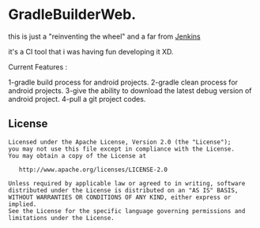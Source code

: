 # GradleBuilderWeb.


this is just a "reinventing the wheel" and a far from [Jenkins](https://jenkins.io/)

it's a CI tool that i was having fun developing it XD.

Current Features :

1-gradle build process for android projects.
2-gradle clean process for android projects.
3-give the ability to download the latest debug version of android project.
4-pull a git project codes.


License
-------

    Licensed under the Apache License, Version 2.0 (the "License");
    you may not use this file except in compliance with the License.
    You may obtain a copy of the License at

       http://www.apache.org/licenses/LICENSE-2.0

    Unless required by applicable law or agreed to in writing, software
    distributed under the License is distributed on an "AS IS" BASIS,
    WITHOUT WARRANTIES OR CONDITIONS OF ANY KIND, either express or implied.
    See the License for the specific language governing permissions and
    limitations under the License.
